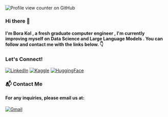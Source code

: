 ![Profile view counter on GitHub](https://komarev.com/ghpvc/?username=BoraKol)

### Hi there 👋  

#### I'm Bora Kol , a fresh graduate computer engineer , I'm currently improving myself on Data Science and Large Language Models . You can follow and contact me with the links below. 👇

### Let's Connect!
[![LinkedIn](https://img.shields.io/badge/LinkedIn-blue?style=for-the-badge&logo=linkedin)](https://www.linkedin.com/in/borakol/)
[![Kaggle](https://img.shields.io/badge/Kaggle-blue?style=for-the-badge&logo=kaggle)](https://www.kaggle.com/borakol1)
[![HuggingFace](https://img.shields.io/badge/HuggingFace-blue?style=for-the-badge&logo=huggingface)](https://huggingface.co/borakol)

### 📬 Contact Me
#### For any inquiries, please email us at:
[![Gmail](https://img.shields.io/badge/Gmail-blue?style=for-the-badge&logo=gmail)](mailto:borakol07@gmail.com)



